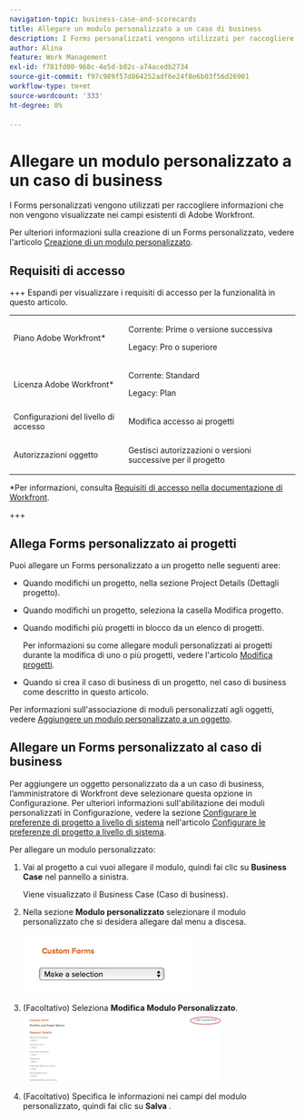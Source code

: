 ```yaml
---
navigation-topic: business-case-and-scorecards
title: Allegare un modulo personalizzato a un caso di business
description: I Forms personalizzati vengono utilizzati per raccogliere informazioni che non vengono visualizzate nei campi esistenti di Adobe Workfront.
author: Alina
feature: Work Management
exl-id: f781fd00-968c-4e5d-b82c-a74acedb2734
source-git-commit: f97c989f57d864252adf6e24f8e6b03f56d26901
workflow-type: tm+mt
source-wordcount: '333'
ht-degree: 0%

---
```


# Allegare un modulo personalizzato a un caso di business

I Forms personalizzati vengono utilizzati per raccogliere informazioni che non vengono visualizzate nei campi esistenti di Adobe Workfront. 

Per ulteriori informazioni sulla creazione di un Forms personalizzato, vedere l&#39;articolo [Creazione di un modulo personalizzato](/help/quicksilver/administration-and-setup/customize-workfront/create-manage-custom-forms/form-designer/design-a-form/design-a-form.md).

## Requisiti di accesso

<!--Audit: 06/2025-->

+++ Espandi per visualizzare i requisiti di accesso per la funzionalità in questo articolo.

<table style="table-layout:auto"> 
 <col> 
 <col> 
 <tbody> 
  <tr> 
   <td role="rowheader"><p>Piano Adobe Workfront*</p></td> 
   <td> <p>Corrente: Prime o versione successiva</p>
   <p>Legacy: Pro o superiore</p> </td> 
  </tr> 
  <tr> 
   <td role="rowheader"><p>Licenza Adobe Workfront*</p></td> 
   <td> 
   <p>Corrente: Standard </p> 
   <p>Legacy: Plan </p> </td> 
  </tr> 
  <tr> 
   <td role="rowheader">Configurazioni del livello di accesso</td> 
   <td> <p>Modifica accesso ai progetti</p>  </td> 
  </tr> 
  <tr> 
   <td role="rowheader"><p>Autorizzazioni oggetto</p></td> 
   <td> <p>Gestisci autorizzazioni o versioni successive per il progetto</p>  </td> 
  </tr> 
 </tbody> 
</table>

*Per informazioni, consulta [Requisiti di accesso nella documentazione di Workfront](/help/quicksilver/administration-and-setup/add-users/access-levels-and-object-permissions/access-level-requirements-in-documentation.md).

+++

## Allega Forms personalizzato ai progetti

Puoi allegare un Forms personalizzato a un progetto nelle seguenti aree:

* Quando modifichi un progetto, nella sezione Project Details (Dettagli progetto).
* Quando modifichi un progetto, seleziona la casella Modifica progetto.
* Quando modifichi più progetti in blocco da un elenco di progetti.

  Per informazioni su come allegare moduli personalizzati ai progetti durante la modifica di uno o più progetti, vedere l&#39;articolo [Modifica progetti](../../../manage-work/projects/manage-projects/edit-projects.md).

* Quando si crea il caso di business di un progetto, nel caso di business come descritto in questo articolo.

Per informazioni sull&#39;associazione di moduli personalizzati agli oggetti, vedere [Aggiungere un modulo personalizzato a un oggetto](../../../workfront-basics/work-with-custom-forms/add-a-custom-form-to-an-object.md).

## Allegare un Forms personalizzato al caso di business

Per aggiungere un oggetto personalizzato da a un caso di business, l’amministratore di Workfront deve selezionare questa opzione in Configurazione. Per ulteriori informazioni sull&#39;abilitazione dei moduli personalizzati in Configurazione, vedere la sezione [Configurare le preferenze di progetto a livello di sistema](../../../administration-and-setup/set-up-workfront/configure-system-defaults/set-project-preferences.md) nell&#39;articolo [Configurare le preferenze di progetto a livello di sistema](../../../administration-and-setup/set-up-workfront/configure-system-defaults/set-project-preferences.md).

Per allegare un modulo personalizzato:

1. Vai al progetto a cui vuoi allegare il modulo, quindi fai clic su **Business Case** nel pannello a sinistra.

   Viene visualizzato il Business Case (Caso di business).

1. Nella sezione **Modulo personalizzato** selezionare il modulo personalizzato che si desidera allegare dal menu a discesa.

   ![Elenco a discesa dei moduli personalizzati](assets/custom-forms-drop-down-menu.png)

1. (Facoltativo) Seleziona **Modifica Modulo Personalizzato**.\
   ![Modifica modulo personalizzato](assets/acf1-350x122.png)

1. (Facoltativo) Specifica le informazioni nei campi del modulo personalizzato, quindi fai clic su **Salva** .
